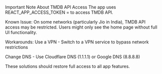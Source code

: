 Important Note About TMDB API Access
The app uses REACT_APP_ACCESS_TOKEN = <The Movie Database Access Token> to access TMDB API.

Known Issue: On some networks (particularly Jio in India), TMDB API access may be restricted. Users might only see the home page without full UI functionality.

Workarounds:
Use a VPN - Switch to a VPN service to bypass network restrictions

Change DNS - Use Cloudflare DNS (1.1.1.1) or Google DNS (8.8.8.8)

These solutions should restore full access to all app features.

